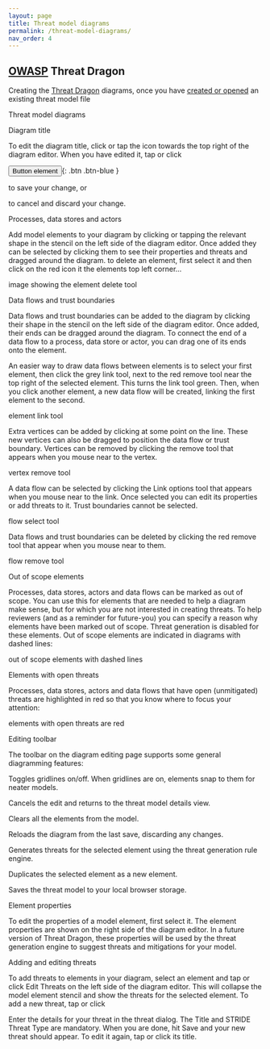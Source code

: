 ```yaml
---
layout: page
title: Threat model diagrams
permalink: /threat-model-diagrams/
nav_order: 4
---
```



## [OWASP](https://www.owasp.org) Threat Dragon

Creating the [Threat Dragon](http://owasp.org/www-project-threat-dragon) diagrams,
once you have [created or opened](/getting-started) an existing threat model file 

Threat model diagrams

Diagram title

To edit the diagram title, click or tap the  icon towards the top right of the diagram editor. When you have edited it, tap or click

<button type="button" name="button" class="btn">Button element</button>{: .btn .btn-blue }

to save your change, or


to cancel and discard your change.

Processes, data stores and actors

Add model elements to your diagram by clicking or tapping the relevant shape in the stencil on the left side of the diagram editor. Once added they can be selected by clicking them to see their properties and threats and dragged around the diagram. to delete an element, first select it and then click on the red icon it the elements top left corner...

image showing the element delete tool

Data flows and trust boundaries

Data flows and trust boundaries can be added to the diagram by clicking their shape in the stencil on the left side of the diagram editor.
Once added, their ends can be dragged around the diagram.
To connect the end of a data flow to a process, data store or actor, you can drag one of its ends onto the element.

An easier way to draw data flows between elements is to select your first element,
then click the grey link tool, next to the red remove tool near the top right of the selected element.
This turns the link tool green. Then, when you click another element, a new data flow will be created, linking the first element to the second.

element link tool

Extra vertices can be added by clicking at some point on the line.
These new vertices can also be dragged to position the data flow or trust boundary.
Vertices can be removed by clicking the remove tool that appears when you mouse near to the vertex.

vertex remove tool

A data flow can be selected by clicking the Link options tool that appears when you mouse near to the link.
Once selected you can edit its properties or add threats to it. Trust boundaries cannot be selected.

flow select tool

Data flows and trust boundaries can be deleted by clicking the red remove tool that appear when you mouse near to them.

flow remove tool

Out of scope elements

Processes, data stores, actors and data flows can be marked as out of scope.
You can use this for elements that are needed to help a diagram make sense, but for which you are not interested in creating threats.
To help reviewers (and as a reminder for future-you) you can specify a reason why elements have been marked out of scope.
Threat generation is disabled for these elements. Out of scope elements are indicated in diagrams with dashed lines:

out of scope elements with dashed lines

Elements with open threats

Processes, data stores, actors and data flows that have open (unmitigated) threats are highlighted in red so that you know where to focus your attention:

elements with open threats are red

Editing toolbar

The toolbar on the diagram editing page supports some general diagramming features:

 Toggles gridlines on/off. When gridlines are on, elements snap to them for neater models.

 Cancels the edit and returns to the threat model details view.

 Clears all the elements from the model.

 Reloads the diagram from the last save, discarding any changes.

 Generates threats for the selected element using the threat generation rule engine.

 Duplicates the selected element as a new element.

 Saves the threat model to your local browser storage.

Element properties

To edit the properties of a model element, first select it.
The element properties are shown on the right side of the diagram editor.
In a future version of Threat Dragon, these properties will be used by the threat generation engine to suggest threats and mitigations for your model.

Adding and editing threats

To add threats to elements in your diagram, select an element and tap or click Edit Threats on the left side of the diagram editor.
This will collapse the model element stencil and show the threats for the selected element. To add a new threat, tap or click

Enter the details for your threat in the threat dialog.
The Title and STRIDE Threat Type are mandatory. When you are done, hit Save and your new threat should appear.
To edit it again, tap or click its title.
